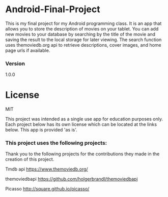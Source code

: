 # Android-Final-Project
This is my final project for my Android programming class. It is an app that allows you to 
store the description of movies on your tablet. You can add new movies to your database by searching by the title of the movie and saving the result to the local storage for later viewing. The search function uses themoviedb.org api to retrieve descriptions, cover images, and home page urls if available.



### Version

1.0.0

# License

MIT

This project was intended as a single use app for education purposes only. Each project below
has its own license which can be located at the links below. This app is provided 'as is'. 

### This project uses the following projects:

Thank you to the following projects for the contributions they made in the creation of this project. 

Tmdb api
https://www.themoviedb.org/

themoviedbapi
https://github.com/holgerbrandl/themoviedbapi

Picasso
http://square.github.io/picasso/